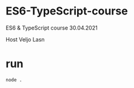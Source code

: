 # ES6-TypeScript-course
 ES6 &amp; TypeScript course 30.04.2021

 Host Veljo Lasn


# run

    node .